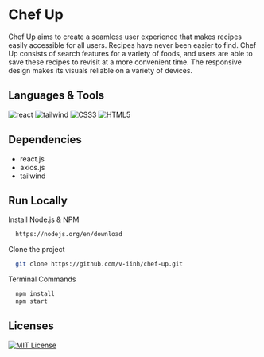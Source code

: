 # Chef Up

Chef Up aims to create a seamless user experience that makes recipes easily accessible for all users. Recipes have never been easier to find. Chef Up consists of search features for a variety of foods, and users are able to save these recipes to revisit at a more convenient time. The responsive design makes its visuals reliable on a variety of devices.

## Languages & Tools

![react](https://img.shields.io/badge/react-61DBFB?style=for-the-badge&logo=react&logoColor=black)
![tailwind](https://img.shields.io/badge/tailwind-035b6a?style=for-the-badge&logo=tailwindcss&logoColor=white)
![CSS3](https://img.shields.io/badge/css3-%231572B6.svg?style=for-the-badge&logo=css3&logoColor=white)
![HTML5](https://img.shields.io/badge/html5-%23E34F26.svg?style=for-the-badge&logo=html5&logoColor=white)

## Dependencies

- react.js
- axios.js
- tailwind

## Run Locally

Install Node.js & NPM

```bash
  https://nodejs.org/en/download
```

Clone the project

```bash
  git clone https://github.com/v-iinh/chef-up.git
```

Terminal Commands

```bash
  npm install
  npm start
```

## Licenses

[![MIT License](https://img.shields.io/badge/License-MIT-green.svg)](https://choosealicense.com/licenses/mit/)

